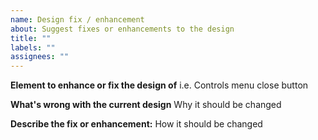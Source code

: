 ```yaml
---
name: Design fix / enhancement
about: Suggest fixes or enhancements to the design
title: ""
labels: ""
assignees: ""
---
```


**Element to enhance or fix the design of**
i.e. Controls menu close button

**What's wrong with the current design**
Why it should be changed

**Describe the fix or enhancement:**
How it should be changed
